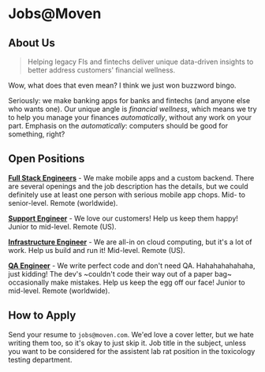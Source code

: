 # Jobs@Moven

## About Us

>  Helping legacy FIs and fintechs deliver unique data-driven insights to better address customers' financial wellness.

Wow, what does that even mean?  I think we just won buzzword bingo.

Seriously: we make banking apps for banks and fintechs (and anyone else who wants one).  Our unique angle is *financial wellness*, which means we try to help you manage your finances *automatically*, without any work on your part.  Emphasis on the *automatically*: computers should be good for something, right?

## Open Positions

[**Full Stack Engineers**](full-stack.md) - We make mobile apps and a custom backend.  There are several openings and the job description has the details, but we could definitely use at least one person with serious mobile app chops.  Mid- to senior-level.  Remote (worldwide).

[**Support Engineer**](support.md) - We love our customers!  Help us keep them happy! Junior to mid-level.  Remote (US).

[**Infrastructure Engineer**](infra.md) - We are all-in on cloud computing, but it's a lot of work.  Help us build and run it!  Mid-level.  Remote (US).

[**QA Engineer**](qa.md) - We write perfect code and don't need QA.   Hahahahahahaha, just kidding! The dev's ~couldn't code their way out of a paper bag~  occasionally make mistakes.  Help us keep the egg off our face! Junior to mid-level.  Remote (worldwide).

## How to Apply

Send your resume to `jobs@moven.com`.  We'ed love a cover letter, but we hate writing them too, so it's okay to just skip it.  Job title in the subject, unless you want to be considered for the assistent lab rat position in the toxicology testing department.
